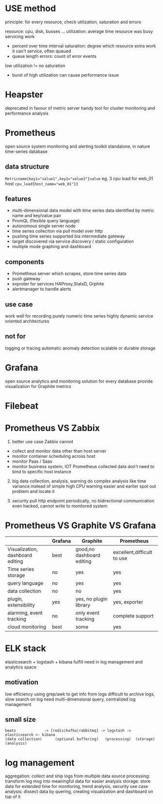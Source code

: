 # USE method
principle: for every resource, check utilization, saturation and errors

resource: cpu, disk, busses ...
utilization: average time resource was busy servicing work
  - percent over time interval
saturation: degree which resource extra work it can't service, often queued
  - queue length
errors: count of error events 

low utilization != no saturation
- burst of high utilization can cause performance issue


# Heapster
deprecated in favour of metric server
handy tool for cluster monitoring and performance analysis

# Prometheus
open source system monitoring and alerting toolkit
standalone, in nature time-series database

## data structure 
`Metricname{key1="value1",key2="value2"}value`
eg. 3 cpu load for web_01 host `cpu_load{host_name="web_01"}3`

## features
- multi-dimensional data model with time series data identified by metric name and key/value pair
- PromQL (flexible query language)
- autonomous single server node
- time series colleciton via pull model over http
- pushing time series supported bia intermediate gateway
- target discovered via service discovery / static configuration
- multiple mode graphing and dashboard

## components
- Prometheus server which scrapes, store time series data
- push gateway
- exproter for services HAProxy,StatsD, Grphite
- alertmanager to handle alerts

## use case
work well for recording purely numeric time series
highly dynamic service oriented architectures  

## not for
logging or tracing
automatic anomaly detection
scalable or durable storage


# Grafana
open source analytics and monitoring solution for every database
provide visualization for Graphite metrics

# Filebeat



# Prometheus VS Zabbix
1. better use case
Zabbix cannot
- collect and monitor data other than host server
- monitor container scheduling across host
- monitor Paas / Saas
- monitor business system, IOT
Prometheus collected data don't need to bind to specific host instance

2. big data collection, analysis, warning
do complex analysis like time variance instead of simple high CPU warning
easier and earlier spot out problem and locate it

3. security
pull http endpoint periodically, no bidirectional communication
even hacked, cannot write to monitored system

# Prometheus VS Graphite VS Grafana
|                                  | Grafana | Graphite                  | Prometheus                 |
|----------------------------------|---------|---------------------------|----------------------------|
| Visualization, dashboard editing | best    | good,no dashboard editing | excellent,difficult to use |
| Time series storage              | no      | yes                       | yes                        |
| query language                   | no      | yes                       | yes                        |
| data collection                  | no      | no                        | yes                        |
| plugin, extensibility            | yes     | yes, no plugin library    | yes, exporter              |
| alarming, event tracking         | no      | only event tracking       | complete support           |
| cloud monitoring                 | best    | some                      | yes                        |



# ELK stack
elasticsearch + logstash + kibana
fulfill need in log management and analytics space

## motivation
low efficiency using grep/awk to get info from logs
difficult to archive logs, slow search on log
need multi-dimensional query, centralized log management

## small size
```
beats             -> [redis|kafka|rabbitmq] -> logstash -> elasticsearch <- kibana
(data collection)      (optional buffering)   (processing)  (storage)      (analysis)
```
 

# log management
aggregation: collect and ship logs from multiple data source
processing: transform log msg into meaningful data for easier analysis
storage: store data for extended time for monitoring, trend analysis, security use case
analysis: dissect data by quering, creating visualization and dashboard on top of it












